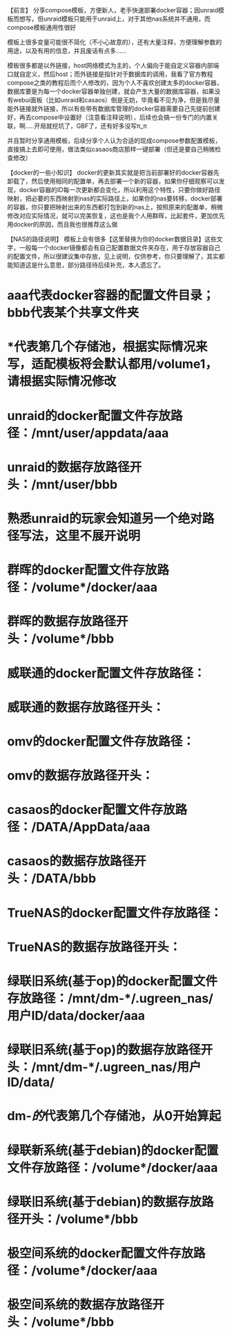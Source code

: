 【前言】
分享compose模板，方便新人，老手快速部署docker容器；因unraid模板而想写，但unraid模板只能用于unraid上，对于其他nas系统并不通用，而compose模板通用性很好

模板上很多变量可能很不简化（不小心故意的），还有大量注释，方便理解参数的用途，以及有用的信息，并且废话有点多......

模板很多都是以外链接，host网络模式为主的，个人偏向于能自定义容器内部端口就自定义，然后host；而外链接是指针对于数据库的调用，我看了官方教程compose之类的教程后而个人修改的，因为个人不喜欢创建太多的docker容器，数据库要是为每一个docker容器单独创建，就会产生大量的数据库容器，如果没有webui面板（比如unraid和casaos）倒是无妨，毕竟看不见为净，但是我尽量能外链接就外链接，所以有些带有数据库管理的docker容器需要自己先提前创建好，再去compose中设置好（注意看注释说明），后续也会搞一份专门的内置关联，啊.....开局就挖坑了，GBF了，还有好多没写π_π

并且暂时分享通用模板，后续分享个人认为合适的现成compose参数配置模板，直接搞上去即可使用，做法类似casaos商店那样一键部署（但还是要自己稍微检查修改）

【docker的一些小知识】
docker的更新其实就是把当前部署好的docker容器先卸载了，然后使用相同的配置单，再去部署一个新的容器，如果你仔细观察可以发现，docker容器的ID每一次更新都会变化，所以利用这个特性，只要你做好路径映射，把必要的东西映射到nas的实际路径上，如果你的nas要转移，docker部署的容器，你只要把映射出来的东西都打包到新的nas上，按照原来的配置单，稍微修改对应实际情况，就可以完美恢复，这也是我个人用群晖，比起套件，更加优先用docker的原因，而且我也很推荐这么做

【NAS的路径说明】
模板上会有很多【这里替换为你的docker数据目录】这些文字，一般每一个docker镜像都会有自己配置数据文件夹存在，用于存放容器自己的配置文件，所以很建议集中存放，见上说明，仅供参考，你只要理解了，其实都能知道这是什么意思，部分路径待后续补充，本人遗忘了。
# aaa代表docker容器的配置文件目录；bbb代表某个共享文件夹
# *代表第几个存储池，根据实际情况来写，适配模板将会默认都用/volume1，请根据实际情况修改

# unraid的docker配置文件存放路径：/mnt/user/appdata/aaa
# unraid的数据存放路径开头：/mnt/user/bbb
# 熟悉unraid的玩家会知道另一个绝对路径写法，这里不展开说明

# 群晖的docker配置文件存放路径：/volume*/docker/aaa
# 群晖的数据存放路径开头：/volume*/bbb

# 威联通的docker配置文件存放路径：
# 威联通的数据存放路径开头：

# omv的docker配置文件存放路径：
# omv的数据存放路径开头：

# casaos的docker配置文件存放路径：/DATA/AppData/aaa
# casaos的数据存放路径开头：/DATA/bbb

# TrueNAS的docker配置文件存放路径：
# TrueNAS的数据存放路径开头：

# 绿联旧系统(基于op)的docker配置文件存放路径：/mnt/dm-*/.ugreen_nas/用户ID/data/docker/aaa
# 绿联旧系统(基于op)的数据存放路径开头：/mnt/dm-*/.ugreen_nas/用户ID/data/
# dm-*的*代表第几个存储池，从0开始算起

# 绿联新系统(基于debian)的docker配置文件存放路径：/volume*/docker/aaa
# 绿联旧系统(基于debian)的数据存放路径开头：/volume*/bbb

# 极空间系统的docker配置文件存放路径：/volume*/docker/aaa
# 极空间系统的数据存放路径开头：/volume*/bbb
